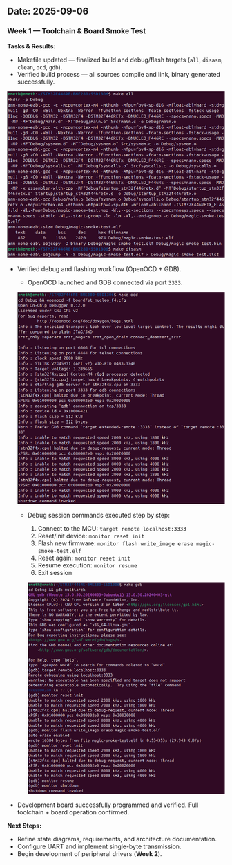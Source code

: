 ## Date: 2025-09-06

### Week 1 — Toolchain & Board Smoke Test

**Tasks & Results:**

* Makefile updated — finalized build and debug/flash targets (`all`, `disasm`, `clean`, `ocd`, `gdb`).
* Verified build process — all sources compile and link, binary generated successfully.

![](assets/2025-09-06-1-build.png)

* Verified debug and flashing workflow (OpenOCD + GDB).

  * OpenOCD launched and GDB connected via port `3333`.
  
  ![](assets/2025-09-06-2-ocd.png)
  
  * Debug session commands executed step by step:

    1. Connect to the MCU: `target remote localhost:3333`
    2. Reset/init device: `monitor reset init`
    3. Flash new firmware: `monitor flash write_image erase magic-smoke-test.elf`
    4. Reset again: `monitor reset init`
    5. Resume execution: `monitor resume`
    6. Exit session
    
    ![](assets/2025-09-06-3-gdb.png)

* Development board successfully programmed and verified. Full toolchain + board operation confirmed.

**Next Steps:**

* Refine state diagrams, requirements, and architecture documentation.
* Configure UART and implement single-byte transmission.
* Begin development of peripheral drivers (**Week 2**).

